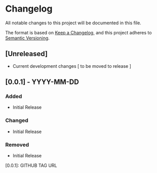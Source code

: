 # Changelog
All notable changes to this project will be documented in this file.

The format is based on [Keep a Changelog](https://keepachangelog.com/en/1.0.0/),
and this project adheres to [Semantic Versioning](https://semver.org/spec/v2.0.0.html).

## [Unreleased]
 - Current development changes [ to be moved to release ]

## [0.0.1] - YYYY-MM-DD
### Added
 - Initial Release
### Changed
 - Initial Release
### Removed
 - Initial Release

[0.0.1]: GITHUB TAG URL
